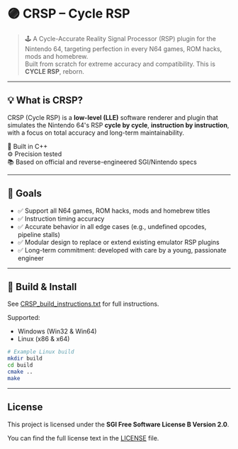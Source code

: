 # 🟣 CRSP – Cycle RSP

> 🕹️ A Cycle-Accurate Reality Signal Processor (RSP) plugin for the Nintendo 64, targeting perfection in every N64 games, ROM hacks, mods and homebrew.  
> Built from scratch for extreme accuracy and compatibility. This is **CYCLE RSP**, reborn.

---

## 💡 What is CRSP?

CRSP (Cycle RSP) is a **low-level (LLE)** software renderer and plugin that simulates the Nintendo 64's RSP **cycle by cycle**, **instruction by instruction**, with a focus on total accuracy and long-term maintainability.

🔧 Built in C++  
⚙️ Precision tested  
📚 Based on official and reverse-engineered SGI/Nintendo specs

---

## 🚀 Goals

- ✅ Support all N64 games, ROM hacks, mods and homebrew titles
- ✅ Instruction timing accuracy
- ✅ Accurate behavior in all edge cases (e.g., undefined opcodes, pipeline stalls)
- ✅ Modular design to replace or extend existing emulator RSP plugins
- ✅ Long-term commitment: developed with care by a young, passionate engineer

---

## 🔧 Build & Install

See [CRSP_build_instructions.txt](CRSP_build_instructions.txt) for full instructions.

Supported:
- Windows (Win32 & Win64)
- Linux (x86 & x64)

```bash
# Example Linux build
mkdir build
cd build
cmake ..
make
```

---

## License

This project is licensed under the **SGI Free Software License B Version 2.0**.

You can find the full license text in the [LICENSE](LICENSE) file.
